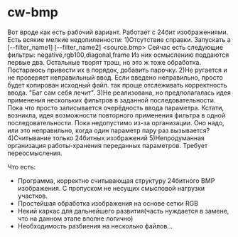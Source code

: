 cw-bmp
======
Вот вроде как есть рабочий вариант. Работает с 24бит изображениями.
Есть всякие мелкие недопиленности:
1)Отсутствие справки. Запускать а [--filter_name1] [--filter_name2] <source.bmp>
  Сейчас есть следующие фильтры: negative,rgb100,diagonal,frame
  Из них осмыслению поддаются первые два. Остальные творят трэш, но это ж тоже обработка.
  Постараюсь привести их в порядок, добавить парочку.
2)Не ругается и не проверяет неправильный ввод. Если введено неправильно, просто будет копирован исходный файл.
  так проще отслеживать корректность ввода. "Баг сам себя лечит".
3)Не реализована, но предполагалась идея применения нескольких фильтров в заданной последовательности.
  Пока что просто записывается очерёдность ввода параметра.
  Кстати, возникла, идея возможности повторного применения фильтра в одной последовательности.
  Пока недопустимо из-за организации. Оно надо, или это неправильно, когда один параметр пару раз вызывается?
4)Считывание только 24битных  изображений 
5)Непродуманная организация работы-хранения переданных параметров. Требует переосмысления.
  
  
Что есть:
* Программа, корректно считывающая структуру 24битного BMP изображения.
  С пропуском не несущих смысловой нагрузки участков. 
* Простейшая обработка изображения на основе сетки RGB
* Некий каркас для дальнейшего развития(часть нуждается в замене, что на данном этапе вполне логично)
* Необходимость разбиения на несколько файлов...